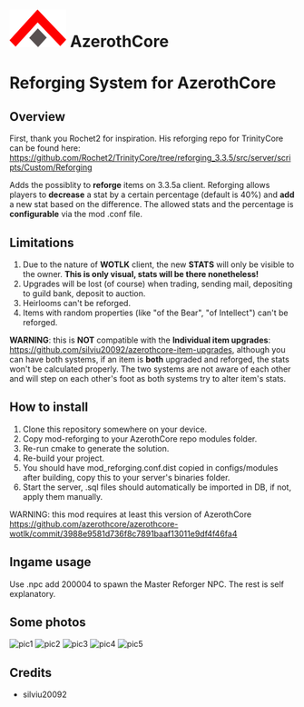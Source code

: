 # ![logo](https://raw.githubusercontent.com/azerothcore/azerothcore.github.io/master/images/logo-github.png) AzerothCore

# Reforging System for AzerothCore

## Overview

First, thank you Rochet2 for inspiration. His reforging repo for TrinityCore can be found here: https://github.com/Rochet2/TrinityCore/tree/reforging_3.3.5/src/server/scripts/Custom/Reforging

Adds the possiblity to **reforge** items on 3.3.5a client. Reforging allows players to **decrease** a stat by a certain percentage (default is 40%) and **add** a new stat based on the difference. The allowed stats and the percentage is **configurable** via the mod .conf file.

## Limitations

1. Due to the nature of **WOTLK** client, the new **STATS** will only be visible to the owner. **This is only visual, stats will be there nonetheless!** 
2. Upgrades will be lost (of course) when trading, sending mail, depositing to guild bank, deposit to auction.
3. Heirlooms can't be reforged.
4. Items with random properties (like "of the Bear", "of Intellect") can't be reforged.

**WARNING**: this is **NOT** compatible with the **Individual item upgrades**: https://github.com/silviu20092/azerothcore-item-upgrades, although you can have both systems, if an item is **both** upgraded and reforged, the stats won't be calculated properly. The two systems are not aware of each other and will step on each other's foot as both systems try to alter item's stats.

## How to install

1. Clone this repository somewhere on your device.
2. Copy mod-reforging to your AzerothCore repo modules folder.
3. Re-run cmake to generate the solution.
4. Re-build your project.
5. You should have mod_reforging.conf.dist copied in configs/modules after building, copy this to your server's binaries folder.
6. Start the server, .sql files should automatically be imported in DB, if not, apply them manually.

WARNING: this mod requires at least this version of AzerothCore https://github.com/azerothcore/azerothcore-wotlk/commit/3988e9581d736f8c7891baaf13011e9df4f46fa4

## Ingame usage

Use .npc add 200004 to spawn the Master Reforger NPC. The rest is self explanatory.

## Some photos

![pic1](https://github.com/silviu20092/azerothcore-reforging/blob/master/pics/pic1.jpg?raw=true)
![pic2](https://github.com/silviu20092/azerothcore-reforging/blob/master/pics/pic2.jpg?raw=true)
![pic3](https://github.com/silviu20092/azerothcore-reforging/blob/master/pics/pic3.jpg?raw=true)
![pic4](https://github.com/silviu20092/azerothcore-reforging/blob/master/pics/pic4.jpg?raw=true)
![pic5](https://github.com/silviu20092/azerothcore-reforging/blob/master/pics/pic5.jpg?raw=true)

## Credits
- silviu20092
